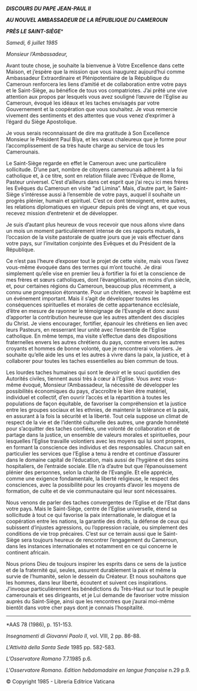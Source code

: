 ***DISCOURS DU PAPE JEAN-PAUL II***

***AU NOUVEL AMBASSADEUR DE LA RÉPUBLIQUE DU CAMEROUN***

***PRÈS LE SAINT-SIÈGE****

*Samedi, 6 juillet 1985*

*Monsieur l’Ambassadeur,*

Avant toute chose, je souhaite la bienvenue à Votre Excellence dans cette Maison, et j’espère que la mission que vous inaugurez aujourd’hui comme Ambassadeur Extraordinaire et Plénipotentiaire de la République du Cameroun renforcera les liens d’amitié et de collaboration entre votre pays et le Saint-Siège, au bénéfice de tous vos compatriotes. J’ai prêté une vive attention aux propos par lesquels vous avez souligné l’œuvre de l’Eglise au Cameroun, évoqué les idéaux et les taches envisagés par votre Gouvernement et la coopération que vous souhaitez. Je vous remercie vivement des sentiments et des attentes que vous venez d’exprimer à l’égard du Siège Apostolique.

Je vous serais reconnaissant de dire ma gratitude à Son Excellence Monsieur le Président Paul Biya, et les vœux chaleureux que je forme pour l’accomplissement de sa très haute charge au service de tous les Camerounais.

Le Saint-Siège regarde en effet le Cameroun avec une particulière sollicitude. D’une part, nombre de citoyens camerounais adhèrent à la foi catholique et, à ce titre, sont en relation filiale avec l’Evêque de Rome, Pasteur universel. C’est d’ailleurs dans cet esprit que j’ai reçu ici mes frères les Evêques du Cameroun en visite “ad Limina”. Mais, d’autre part, le Saint-Siège s’intéresse aussi à l’ensemble de votre pays, auquel il souhaite un progrès plénier, humain et spirituel. C’est ce dont témoignent, entre autres, les relations diplomatiques en vigueur depuis près de vingt ans, et que vous recevez mission d’entretenir et de développer.

Je suis d’autant plus heureux de vous recevoir que nous allons vivre dans un mois un moment particulièrement intense de ces rapports mutuels, à l’occasion de la visite pastorale de quatre jours que je vais effectuer dans votre pays, sur l’invitation conjointe des Evêques et du Président de la République.

Ce n’est pas l’heure d’exposer tout le projet de cette visite, mais vous l’avez vous-même évoquée dans des termes qui m’ont touché. Je dirai simplement qu’elle vise en premier lieu à fortifier la foi et la conscience de mes frères et sœurs catholiques, dont l’évangélisation, en moins d’un siècle, et, pour certaines régions du Cameroun, beaucoup plus récemment, a connu une progression étonnante. Pour un chrétien, recevoir le baptême est un événement important. Mais il s’agit de développer toutes les conséquences spirituelles et morales de cette appartenance ecclésiale, d’être en mesure de rayonner le témoignage de l’Evangile et donc aussi d’apporter la contribution heureuse que les autres attendent des disciples du Christ. Je viens encourager, fortifier, épanouir les chrétiens en lien avec leurs Pasteurs, en resserrant leur unité avec l’ensemble de l’Eglise catholique. En même temps, ma visite s’effectue dans des dispositions fraternelles envers les autres chrétiens du pays, comme envers les autres croyants et hommes de bonne volonté, que je rencontrerai volontiers. Je souhaite qu’elle aide les uns et les autres à vivre dans la paix, la justice, et à collaborer pour toutes les taches essentielles au bien commun de tous.

Les lourdes taches humaines qui sont le devoir et le souci quotidien des Autorités civiles, tiennent aussi très à cœur à l’Eglise. Vous avez vous-même évoqué, Monsieur l’Ambassadeur, la nécessité de développer les possibilités économiques du pays, d’accroître le bien être matériel, individuel et collectif, d’en ouvrir l’accès et la répartition à toutes les populations de façon équitable, de favoriser la compréhension et la justice entre les groupes sociaux et les ethnies, de maintenir la tolérance et la paix, en assurant à la fois la sécurité et la liberté. Tout cela suppose un climat de respect de la vie et de l’identité culturelle des autres, une grande honnêteté pour s’acquitter des taches confiées, une volonté de collaboration et de partage dans la justice, un ensemble de valeurs morales et spirituelles, pour lesquelles l’Eglise travaille volontiers avec les moyens qui lui sont propres, en formant la conscience des individus et des responsables. Chacun sait en particulier les services que l’Eglise a tenu à rendre et continue d’assurer dans le domaine capital de l’éducation, mais aussi de l’hygiène et des soins hospitaliers, de l’entraide sociale. Elle n’a d’autre but que l’épanouissement plénier des personnes, selon la charité de l’Evangile. Et elle apprécie, comme une exigence fondamentale, la liberté religieuse, le respect des consciences, avec la possibilité pour les croyants d’avoir les moyens de formation, de culte et de vie communautaire qui leur sont nécessaires.

Nous venons de parler des taches convergentes de l’Eglise et de l’Etat dans votre pays. Mais le Saint-Siège, centre de l’Eglise universelle, étend sa sollicitude à tout ce qui favorise la paix internationale, le dialogue et la coopération entre les nations, la garantie des droits, la défense de ceux qui subissent d’injustes agressions, ou l’oppression raciale, ou simplement des conditions de vie trop précaires. C’est sur ce terrain aussi que le Saint-Siège sera toujours heureux de rencontrer l’engagement du Cameroun, dans les instances internationales et notamment en ce qui concerne le continent africain.

Nous prions Dieu de toujours inspirer les esprits dans ce sens de la justice et de la fraternité qui, seules, assurent durablement la paix et même la survie de l’humanité, selon le dessein du Créateur. Et nous souhaitons que les hommes, dans leur liberté, écoutent et suivent ces inspirations. J’invoque particulièrement les bénédictions du Très-Haut sur tout le peuple camerounais et ses dirigeants, et je Lui demande de favoriser votre mission auprès du Saint-Siège, ainsi que les rencontres que j’aurai moi-même bientôt dans votre cher pays dont je connais l’hospitalité.

* * *

*AAS 78 (1986), p. 151-153.

*Insegnamenti di Giovanni Paolo II*, vol. VIII, 2 pp. 86-88.

*L'Attività della Santa Sede* 1985 pp. 582-583.

*L’Osservatore Romano* 7.7.1985 p.6.

*L'Osservatore Romano. Edition hebdomadaire en langue française* n.29 p.9.

© Copyright 1985 - Libreria Editrice Vaticana